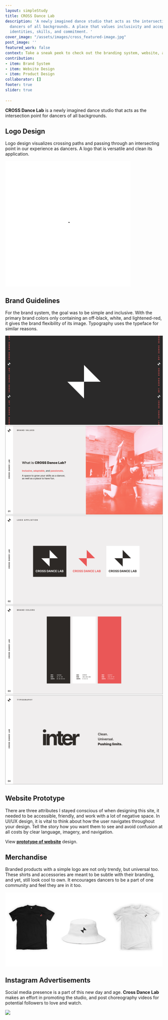 ```yaml
---
layout: simpleStudy
title: CROSS Dance Lab
description: 'A newly imagined dance studio that acts as the intersection point for
  dancers of all backgrounds. A place that values inclusivity and acceptance in dancers''
  identities, skills, and commitment. '
cover_image: "/assets/images/cross_featured-image.jpg"
post_image: ''
featured_work: false
context: Take a sneak peek to check out the branding system, website, and social.
contribution:
- item: Brand System
- item: Website Design
- item: Product Design
collaborator: []
footer: true
slider: true

---
```

**CROSS Dance Lab** is a newly imagined dance studio that acts as the intersection point for dancers of all backgrounds.

## Logo Design

Logo design visualizes crossing paths and passing through an intersecting point in our experience as dancers. A logo that is versatile and clean its application.

![](/assets/images/cross-logo.gif)

## Brand Guidelines

For the brand system, the goal was to be simple and inclusive. With the primary brand colors only containing an off-black, white, and lightened-red, it gives the brand flexibility of its image. Typography uses the typeface for similar reasons.

![](/assets/images/cross_cover.png)![](/assets/images/cross_values.png)![](/assets/images/cross_logo.png)![](/assets/images/cross_colors.png)![](/assets/images/cross_type.png)

## Website Prototype

There are three attributes I stayed conscious of when designing this site, it needed to be accessible, friendly, and work with a lot of negative space. In UI/UX design, it is vital to think about how the user navigates throughout your design. Tell the story how you want them to see and avoid confusion at all costs by clear language, imagery, and navigation.

View [**prototype of website**](/assets/images/cross-dance-lab_website-design.mp4 "Prototype") design.

## Merchandise

Branded products with a simple logo are not only trendy, but universal too. These shirts and accessories are meant to be subtle with their branding, and yet, still look cool to own. It encourages dancers to be a part of one community and feel they are in it too.

![](/assets/images/cross_merch.gif)

## Instagram Advertisements

Social media presence is a part of this new day and age.  **Cross Dance Lab** makes an effort in promoting the studio, and post choreography videos for potential followers to love and watch.

![](/assets/images/cross_social-ad.gif)